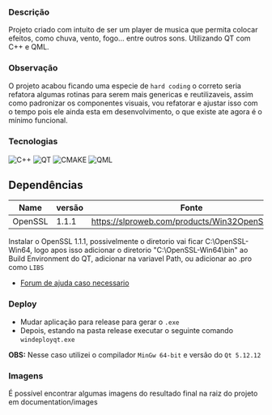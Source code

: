 ### Descrição

Projeto criado com intuito de ser um player de musica que permita colocar efeitos, como chuva, vento, fogo... entre outros sons. Utilizando QT com C++ e QML.

### Observação

O projeto acabou ficando uma especie de `hard coding` o correto seria refatora algumas rotinas para serem mais genericas e reutilizaveis, assim como padronizar os componentes visuais, vou refatorar e ajustar isso com o tempo pois ele ainda esta em desenvolvimento, o que existe ate agora é o mínimo funcional.

### Tecnologias

<div style="display: inline_block">
	<img align="center" alt="C++" src="https://img.shields.io/badge/C%2B%2B-00599C?style=for-the-badge&logo=c%2B%2B&logoColor=white"/>
	<img align="center" alt="QT" src="https://img.shields.io/badge/QT-00ff00?style=for-the-badge&logoColor=white" />
	<img align="center" alt="CMAKE" src="https://img.shields.io/badge/QMAKE-0f246b?style=for-the-badge&logoColor=white" />
    <img align="center" alt="QML" src="https://img.shields.io/badge/QML-00ff00?style=for-the-badge&logoColor=white" />
</div>

## Dependências

| Name    | versão | Fonte                                           |
| ------- | ------ | ----------------------------------------------- |
| OpenSSL | 1.1.1  | https://slproweb.com/products/Win32OpenSSL.html |

Instalar o OpenSSL 1.1.1, possivelmente o diretorio vai ficar C:\OpenSSL-Win64, logo apos isso adicionar o diretorio "C:\OpenSSL-Win64\bin" ao Build Environment do QT, adicionar na variavel Path, ou adicionar ao .pro como `LIBS`

- [Forum de ajuda caso necessario](https://forum.qt.io/topic/95700/qsslsocket-tls-initialization-failed/34)

### Deploy

- Mudar aplicação para release para gerar o `.exe`
- Depois, estando na pasta release executar o seguinte comando `windeployqt.exe`

<b>OBS:</b> Nesse caso utilizei o compilador `MinGw 64-bit` e versão do `Qt 5.12.12`

### Imagens

É possível encontrar algumas imagens do resultado final na raiz do projeto em documentation/images
